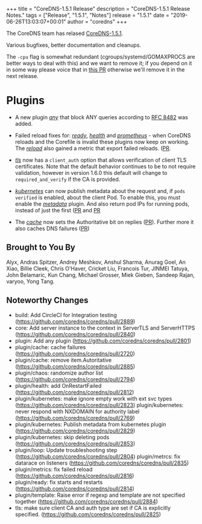 +++
title = "CoreDNS-1.5.1 Release"
description = "CoreDNS-1.5.1 Release Notes."
tags = ["Release", "1.5.1", "Notes"]
release = "1.5.1"
date = "2019-06-26T13:03:07+00:01"
author = "coredns"
+++

The CoreDNS team has relased
[CoreDNS-1.5.1](https://github.com/coredns/coredns/releases/tag/v1.5.1).

Various bugfixes, better documentation and cleanups.

The `-cpu` flag is somewhat redundant (cgroups/systemd/GOMAXPROCS are better ways to deal with
this) and we want to remove it; if you depend on it in some way please voice that in [this
PR](https://github.com/coredns/coredns/pull/2793) otherwise we'll remove it in the next release.

# Plugins

* A new plugin [*any*](/plugins/any) that block ANY queries according to [RFC 8482](https://tools.ietf.org/html/rfc8482) was added.
* Failed reload fixes for: [*ready*](/plugins/ready), [*health*](/plugins/health) and
  [*prometheus*](/plugins/metrics) - when CoreDNS reloads and the Corefile is invalid these plugins
  now keep on working. The [*reload*](/plugin/reload) also gained a metric that export failed
  reloads. ([PR](https://github.com/coredns/coredns/pull/2922).
* [*tls*](/plugins/tls) now has a `client_auth` option that allows verification of client TLS certificates. Note that the default behavior continues to be to not require validation, however in version 1.6.0 this default will change to `required_and_verify` if the CA is provided.
* [*kubernetes*](/plugins/kubernetes) can now publish metadata about the request and, if `pods verified` is enabled, about the client Pod. To enable this, you must enable the [*metadata*](/plugins/metadata) plugin.
  And also return pod IPs for running pods, instead of just the first
  ([PR](https://github.com/coredns/coredns/pull/2846) and
  [PR](https://github.com/coredns/coredns/pull/2853)

* The [*cache*](/plugins/cache) now sets the Authoritative bit on replies
  ([PR](https://github.com/coredns/coredns/pull/2885)). Further more it also caches DNS
  failures ([PR](https://github.com/coredns/coredns/pull/2720))

## Brought to You By

Alyx,
Andras Spitzer,
Andrey Meshkov,
Anshul Sharma,
Anurag Goel,
An Xiao,
Billie Cleek,
Chris O'Haver,
Cricket Liu,
Francois Tur,
JINMEI Tatuya,
John Belamaric,
Kun Chang,
Michael Grosser,
Miek Gieben,
Sandeep Rajan,
varyoo,
Yong Tang.

## Noteworthy Changes

* build: Add CircleCI for Integration testing (https://github.com/coredns/coredns/pull/2889)
* core: Add server instance to the context in ServerTLS and ServerHTTPS (https://github.com/coredns/coredns/pull/2840)
* plugin: Add any plugin (https://github.com/coredns/coredns/pull/2801)
* plugin/cache: cache failures (https://github.com/coredns/coredns/pull/2720)
* plugin/cache: remove item.Autoritative (https://github.com/coredns/coredns/pull/2885)
* plugin/chaos: randomize author list (https://github.com/coredns/coredns/pull/2794)
* plugin/health: add OnRestartFailed (https://github.com/coredns/coredns/pull/2812)
* plugin/kubernetes: make ignore empty work with ext svc types (https://github.com/coredns/coredns/pull/2823)
  plugin/kubernetes: never respond with NXDOMAIN for authority label (https://github.com/coredns/coredns/pull/2769)
* plugin/kubernetes: Publish metadata from kubernetes plugin (https://github.com/coredns/coredns/pull/2829)
* plugin/kubernetes: skip deleting pods (https://github.com/coredns/coredns/pull/2853)
* plugin/loop: Update troubleshooting step (https://github.com/coredns/coredns/pull/2804)
  plugin/metrcs: fix datarace on listeners (https://github.com/coredns/coredns/pull/2835)
* plugin/metrics: fix failed reload (https://github.com/coredns/coredns/pull/2816)
* plugin/ready: fix starts and restarts (https://github.com/coredns/coredns/pull/2814)
* plugin/template: Raise error if regexp and template are not specified together (https://github.com/coredns/coredns/pull/2884)
* tls: make sure client CA and auth type are set if CA is explicitly specified. (https://github.com/coredns/coredns/pull/2825)
